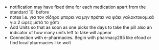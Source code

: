 * notification may have fixed time for each medication apart from the standard 10' before
* notes i.e. για τον σίδηρο μπορει να μην πρέπει να φάει γαλακτοκομικά για 2 ώρες μετά το χάπι
* Add Units so that as soon as one picks the days to take the pill also an indicator of how many
    units left to take will appear
* Connection with e-pharmacies. Begin with pharmacy295 like efood or find local pharmacies like wolt